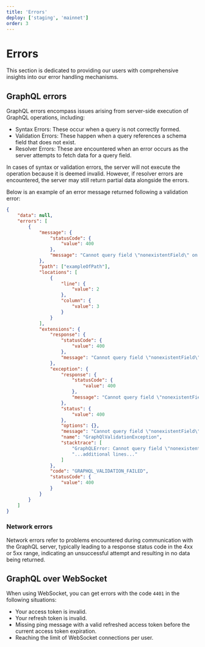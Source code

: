 ```yaml
---
title: 'Errors'
deploy: ['staging', 'mainnet']
order: 3
---
```


# Errors

This section is dedicated to providing our users with comprehensive insights into our error handling mechanisms.

## GraphQL errors

GraphQL errors encompass issues arising from server-side execution of GraphQL operations, including:

-   Syntax Errors: These occur when a query is not correctly formed.
-   Validation Errors: These happen when a query references a schema field that does not exist.
-   Resolver Errors: These are encountered when an error occurs as the server attempts to fetch data for a query field.

In cases of syntax or validation errors, the server will not execute the operation because it is deemed invalid. However, if resolver errors are encountered, the server may still return partial data alongside the errors.

Below is an example of an error message returned following a validation error:

```json
{
    "data": null,
    "errors": [
        {
            "message": {
                "statusCode": {
                    "value": 400
                },
                "message": "Cannot query field \"nonexistentField\" on type \"Query\"."
            },
            "path": ["exampleOfPath"],
            "locations": [
                {
                    "line": {
                        "value": 2
                    },
                    "column": {
                        "value": 3
                    }
                }
            ],
            "extensions": {
                "response": {
                    "statusCode": {
                        "value": 400
                    },
                    "message": "Cannot query field \"nonexistentField\" on type \"Query\"."
                },
                "exception": {
                    "response": {
                        "statusCode": {
                            "value": 400
                        },
                        "message": "Cannot query field \"nonexistentField\" on type \"Query\"."
                    },
                    "status": {
                        "value": 400
                    },
                    "options": {},
                    "message": "Cannot query field \"nonexistentField\" on type \"Query\".",
                    "name": "GraphQlValidationException",
                    "stacktrace": [
                        "GraphQLError: Cannot query field \"nonexistentField\" on type \"Query\".",
                        "...additional lines..."
                    ]
                },
                "code": "GRAPHQL_VALIDATION_FAILED",
                "statusCode": {
                    "value": 400
                }
            }
        }
    ]
}
```

### Network errors

Network errors refer to problems encountered during communication with the GraphQL server, typically leading to a response status code in the 4xx or 5xx range, indicating an unsuccessful attempt and resulting in no data being returned.

## GraphQL over WebSocket

When using WebSocket, you can get errors with the code `4401` in the following situations:
- Your access token is invalid.
- Your refresh token is invalid.
- Missing ping message with a valid refreshed access token before the current access token expiration.
- Reaching the limit of WebSocket connections per user.
